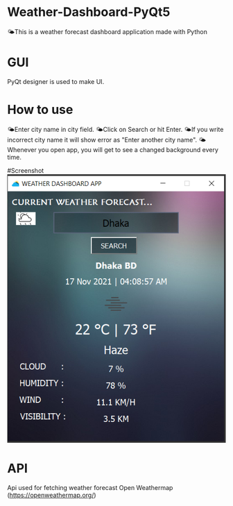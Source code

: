 # Weather-Dashboard-PyQt5
🌤️This is a weather forecast dashboard application made with Python

# GUI
PyQt designer is used to make UI. 

# How to use
🌤️Enter city name in city field. 
🌤️Click on Search or hit Enter. 
🌤️If you write incorrect city name it will show error as "Enter another city name".
🌤️Whenever you open app, you will get to see a changed background every time.

#Screenshot
<img src="ss/ss.PNG">

# API
Api used for fetching weather forecast Open Weathermap (https://openweathermap.org/)





